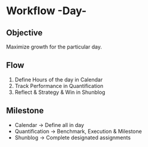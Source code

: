 # Workflow -Day-

## Objective

Maximize growth for the particular day.

## Flow

1. Define Hours of the day in Calendar
2. Track Performance in Quantification
3. Reflect & Strategy & Win in Shunblog

## Milestone

- Calendar -> Define all in day
- Quantification -> Benchmark, Execution & Milestone
- Shunblog -> Complete designated assignments
